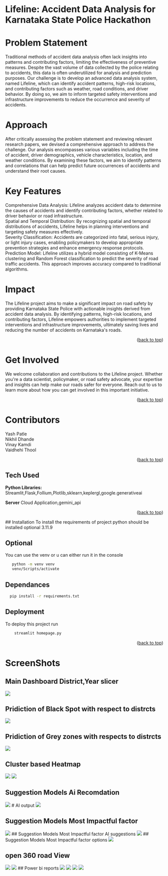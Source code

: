 
#  Lifeline: Accident Data Analysis for Karnataka State Police Hackathon

# Problem Statement
Traditional methods of accident data analysis often lack insights into patterns and contributing factors, limiting the effectiveness of preventive measures. Despite the vast volume of data collected by the police relating to accidents, this data is often underutilized for analysis and prediction purposes. Our challenge is to develop an advanced data analysis system, named Lifeline, which can identify accident patterns, high-risk locations, and contributing factors such as weather, road conditions, and driver behavior. By doing so, we aim to inform targeted safety interventions and infrastructure improvements to reduce the occurrence and severity of accidents.

# Approach
After critically assessing the problem statement and reviewing relevant research papers, we devised a comprehensive approach to address the challenge. Our analysis encompasses various variables including the time of accident, driver demographics, vehicle characteristics, location, and weather conditions. By examining these factors, we aim to identify patterns and correlations that can help predict future occurrences of accidents and understand their root causes.

# Key Features
Comprehensive Data Analysis: Lifeline analyzes accident data to determine the causes of accidents and identify contributing factors, whether related to driver behavior or road infrastructure. \
Spatial and Temporal Distribution: By recognizing spatial and temporal distributions of accidents, Lifeline helps in planning interventions and targeting safety measures effectively. \
Severity Classification: Accidents are categorized into fatal, serious injury, or light injury cases, enabling policymakers to develop appropriate prevention strategies and enhance emergency response protocols. \
Prediction Model: Lifeline utilizes a hybrid model consisting of K-Means clustering and Random Forest classification to predict the severity of road traffic accidents. This approach improves accuracy compared to traditional algorithms.
# Impact
The Lifeline project aims to make a significant impact on road safety by providing Karnataka State Police with actionable insights derived from accident data analysis. By identifying patterns, high-risk locations, and contributing factors, Lifeline empowers authorities to implement targeted interventions and infrastructure improvements, ultimately saving lives and reducing the number of accidents on Karnataka's roads.
<p align="right">(<a href="#readme-top">back to top</a>)</p>

# Get Involved
We welcome collaboration and contributions to the Lifeline project. Whether you're a data scientist, policymaker, or road safety advocate, your expertise and insights can help make our roads safer for everyone. Reach out to us to learn more about how you can get involved in this important initiative.
<p align="right">(<a href="#readme-top">back to top</a>)</p>

# Contributors

Yash Patle \
Nikhil Dhande \
Vinay Kamdi  \
Vaidhehi Thool 







<p align="right">(<a href="#readme-top">back to top</a>)</p>

## Tech Used


**Python Libraries:** Streamlit,Flask,Follium,Plotlib,sklearn,keplergl,google.generativeai

**Server** Cloud Application,gemini_api






<p align="right">(<a href="#readme-top">back to top</a>)</p>
## Installation 
To install the requirements of project python should be installed  optional 3.11.9

## Optional
You can use the venv or u can either run it in the console 

```bash
   python -m venv venv
   venv/Scripts/activate
```
## Dependances
```bash
  pip install -r requirements.txt
```



## Deployment

To deploy this project run

```bash
    streamlit homepage.py
```

<p align="right">(<a href="#readme-top">back to top</a>)</p>





# ScreenShots



## Main Dashboard  District,Year slicer
<img src="https://cdn.discordapp.com/attachments/1217137981337370805/1242522963732070483/Screenshot_2024-05-21_011357.png?ex=664e252f&is=664cd3af&hm=892c0dc7691002e42ea3e114b36418c5a2681581f9811eef7f5f9671e2442b74&">





## Pridiction of Black Spot with respect to distrcts
<img src="https://cdn.discordapp.com/attachments/1217137981337370805/1242525350286856284/image.png?ex=664e2768&is=664cd5e8&hm=d463b5df64da44f1d07344785d1639d019f139117694db45eaa6986a34679d18&">

## Pridiction of Grey zones with respects to distrcts
<img src="https://media.discordapp.net/attachments/1217137981337370805/1242531837944008794/Screenshot_183.png?ex=665027b3&is=664ed633&hm=746116bc0d3cddf2afc54773315dcafaac6811785a095fba809849f8543b0c69&=&format=webp&quality=lossless&width=1193&height=671">

## Cluster based Heatmap
<img src="https://media.discordapp.net/attachments/1217137981337370805/1242529600236683274/Screenshot_181.png?ex=6650259d&is=664ed41d&hm=f2c6d80f182575f12837538f0ad6e95e87902eb7cfd9ed3f412babbbbb54e32c&=&format=webp&quality=lossless&width=1193&height=671">
<img src="https://media.discordapp.net/attachments/1217137981337370805/1242529600236683274/Screenshot_181.png?ex=664e2b5d&is=664cd9dd&hm=42dfdd61fddbd8b561cc8588259da7e5fa69d89ccfd0c65c8b36cd1e3ad8702d&=&format=webp&quality=lossless&width=1193&height=671">

## Suggestion Models Ai Recomdation
<img src="https://media.discordapp.net/attachments/1217137981337370805/1242529536256770259/updated_black.png?ex=6650258e&is=664ed40e&hm=5cb6623d737c6e3fe9881dda7e4a60825765c9f560ffb8b1c2a6c5db2c893a4a&=&format=webp&quality=lossless&width=1398&height=671">
 # AI output
<img src="https://media.discordapp.net/attachments/1217137981337370805/1242529535895801936/suggestion_ai.png?ex=6650258e&is=664ed40e&hm=064c4732f64fbfbbe3465f939754d51a8eb011257b25a7b5de62d3d384554ce3&=&format=webp&quality=lossless&width=1440&height=553">


## Suggestion Models Most Impactful factor
<img src="https://media.discordapp.net/attachments/1217137981337370805/1242522964109295698/Screenshot_2024-05-21_203201.png?ex=664e252f&is=664cd3af&hm=c759b2f2f230ce5dde096f07a87f7fa779367e712a89573303864282a987b2bd&=&format=webp&quality=lossless&width=1440&height=668">
## Suggestion Models Most Impactful factor AI suggestions
<img src="https://cdn.discordapp.com/attachments/1217137981337370805/1242529535895801936/suggestion_ai.png?ex=664e2b4e&is=664cd9ce&hm=1a57b8a80fe4c69c5e031fc2d0c182a32617c9180d6f0bf22dc900ede828aed7&">
## Suggestion Models Most Impactful factor options
<img src="https://cdn.discordapp.com/attachments/1217137981337370805/1242529690410025071/options.png?ex=664e2b73&is=664cd9f3&hm=081997027b78c4733651ef3265873654cd8800cd097f08c1bc02d756acc584bc&">

## open 360  road View


<img src="https://cdn.discordapp.com/attachments/1217137981337370805/1242532645972217866/image.png?ex=664e2e33&is=664cdcb3&hm=ad81204a3f8b3d3f9bbfe164b0e877803f8a582d6589ff92000f9ef36a6dcd91">

<img src="https://cdn.discordapp.com/attachments/1217137981337370805/1242532472462245969/image.png?ex=664e2e0a&is=664cdc8a&hm=6f40694209d01d829baeeb2e1a0b6317d8941d21252de5f91f2f0d53bbd7d4b1">
## Power bi reports

<img src="https://cdn.discordapp.com/attachments/1217137981337370805/1242522965871034369/Screenshot_2024-05-21_202352.png?ex=664e2530&is=664cd3b0&hm=b1b231cd13556535a34de317387ab223af8fd50bfc36ef3b7ed43e69c77a4997">

<img src="https://cdn.discordapp.com/attachments/1217137981337370805/1242522966567288983/Screenshot_2024-05-21_201703.png?ex=664e2530&is=664cd3b0&hm=1ba6800515071f0238d442e632fc16fc128a7ad906395f148332dae86fd1a367">

<img src="https://cdn.discordapp.com/attachments/1217137981337370805/1242522967271800933/Screenshot_2024-05-21_200913.png?ex=664e2530&is=664cd3b0&hm=8dfd86efaf2acf26ecf051626637191eadbca8b19cdf829863d376a9b5ff0809">

<img src="https://cdn.discordapp.com/attachments/1217137981337370805/1242522966206709920/Screenshot_2024-05-21_201800.png?ex=664e2530&is=664cd3b0&hm=2775d1948c68fbe3e1b65f7b840d5546cc030e6faade4b2bf809921ad05943c2">





